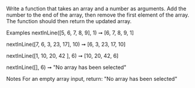 Write a function that takes an array and a number as arguments. Add the number to the end of the array, then remove the first element of the array. The function should then return the updated array.

Examples
nextInLine([5, 6, 7, 8, 9], 1) ➞ [6, 7, 8, 9, 1]

nextInLine([7, 6, 3, 23, 17], 10) ➞ [6, 3, 23, 17, 10]

nextInLine([1, 10, 20, 42 ], 6) ➞ [10, 20, 42, 6]

nextInLine([], 6) ➞ "No array has been selected"

Notes
For an empty array input, return: "No array has been selected"